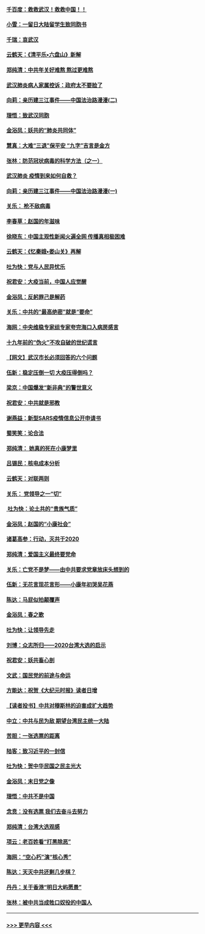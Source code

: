 #### [千百度：救救武汉！救救中国！！](../pages/nsc993/n11836145.md?t=02011155) 
#### [小雪：一留日大陆留学生致同胞书](../pages/nsc993/n11834624.md?t=02011155) 
#### [千瑞：哀武汉](../pages/nsc993/n11833647.md?t=02011155) 
#### [云鹤天：《清平乐▪六盘山》新解](../pages/nsc993/n11833611.md?t=02011155) 
#### [郑纯清：中共年关好难熬 熬过更难熬](../pages/nsc993/n11833489.md?t=02011155) 
#### [武汉肺炎病人家属控诉：政府太不要脸了](../pages/nsc993/n11833205.md?t=02011155) 
#### [向莉：亲历建三江事件——中国法治路漫漫(二)](../pages/nsc993/n11829102.md?t=02011155) 
#### [理悟：致武汉同胞](../pages/nsc993/n11831522.md?t=02011155) 
#### [金浴凤：妖共的“肺炎共同体”](../pages/nsc993/n11829448.md?t=02011155) 
#### [慧真：大难“三退”保平安 “九字”吉言是金方](../pages/nsc993/n11829501.md?t=02011155) 
#### [张林：防范冠状病毒的科学方法（之一）](../pages/nsc993/n11828618.md?t=02011155) 
#### [武汉肺炎 疫情到来如何自救？](../pages/nsc993/n11827632.md?t=02011155) 
#### [向莉：亲历建三江事件——中国法治路漫漫(一)](../pages/nsc993/n11827190.md?t=02011155) 
#### [关乐： 枪不敌病毒](../pages/nsc993/n11826746.md?t=02011155) 
#### [李春草：赵国的年滋味](../pages/nsc993/n11826321.md?t=02011155) 
#### [徐晓东：中国主观性新闻火遍全网 传播真相极困难](../pages/nsc993/n11826508.md?t=02011155) 
#### [云鹤天：《忆秦娥▪娄山关》再解](../pages/nsc993/n11824682.md?t=02011155) 
#### [吐为快：党与人民异忧乐](../pages/nsc993/n11824660.md?t=02011155) 
#### [祝君安：大疫当前，中国人应觉醒](../pages/nsc993/n11821946.md?t=02011155) 
#### [金浴凤：反躬罪己是解药](../pages/nsc993/n11820280.md?t=02011155) 
#### [关乐：中共的“最高绝密”就是“要命”](../pages/nsc993/n11816946.md?t=02011155) 
#### [海网：中央维稳专家组专家夸完海口入病房感言](../pages/nsc993/n11815138.md?t=02011155) 
#### [十九年前的“伪火”不攻自破的世纪谎言](../pages/nsc993/n11813238.md?t=02011155) 
#### [【网文】武汉市长必须回答的六个问题](../pages/nsc993/n11813848.md?t=02011155) 
#### [伍新：稳定压倒一切 大疫压得倒吗？](../pages/nsc993/n11812634.md?t=02011155) 
#### [梁京：中国爆发“新非典”的警世意义](../pages/nsc993/n11812554.md?t=02011155) 
#### [祝君安：中共就是邪教](../pages/nsc993/n11812431.md?t=02011155) 
#### [谢燕益：新型SARS疫情信息公开申请书](../pages/nsc993/n11808840.md?t=02011155) 
#### [蜀笑笑：论合法](../pages/nsc993/n11808064.md?t=02011155) 
#### [郑纯清： 她真的死在小康梦里](../pages/nsc993/n11806623.md?t=02011155) 
#### [吕锡民：核电成本分析](../pages/nsc993/n11806284.md?t=02011155) 
#### [云鹤天：对联两则](../pages/nsc993/n11805957.md?t=02011155) 
#### [关乐： 党领导之一“切”](../pages/nsc993/n11804505.md?t=02011155) 
#### [ 吐为快：论土共的“贵族气质”](../pages/nsc993/n11804490.md?t=02011155) 
#### [金浴凤：赵国的“小康社会”](../pages/nsc993/n11804452.md?t=02011155) 
#### [诸葛高参：行动，灭共于2020](../pages/nsc993/n11804120.md?t=02011155) 
#### [郑纯清：爱国主义最终要党命](../pages/nsc993/n11802197.md?t=02011155) 
#### [关乐：亡党不是梦——由中共要求党章放床头想到的](../pages/nsc993/n11802156.md?t=02011155) 
#### [伍新：无花言现花言形——小康年初哭吴花燕](../pages/nsc993/n11800044.md?t=02011155) 
#### [陈达：马屁似拍颠覆声](../pages/nsc993/n11800010.md?t=02011155) 
#### [金浴凤：春之歌](../pages/nsc993/n11797687.md?t=02011155) 
#### [吐为快：让领导先走](../pages/nsc993/n11797512.md?t=02011155) 
#### [刘博：众志所归——2020台湾大选的启示](../pages/nsc993/n11796878.md?t=02011155) 
#### [祝君安：妖共畜心剖](../pages/nsc993/n11794273.md?t=02011155) 
#### [文武：国民党的前途与命运](../pages/nsc993/n11794198.md?t=02011155) 
#### [方能达：祝贺《大纪元时报》读者日增](../pages/nsc993/n11793807.md?t=02011155) 
#### [【读者投书】中共对穆斯林的迫害成扩大趋势](../pages/nsc993/n11791371.md?t=02011155) 
#### [中立：中共与民为敌 期望台湾民主统一大陆](../pages/nsc993/n11790392.md?t=02011155) 
#### [苦胆：一张选票的距离](../pages/nsc993/n11788914.md?t=02011155) 
#### [陆客：致习近平的一封信](../pages/nsc993/n11788867.md?t=02011155) 
#### [吐为快：贺中华民国之民主光大](../pages/nsc993/n11788618.md?t=02011155) 
#### [金浴凤：末日党之像](../pages/nsc993/n11787475.md?t=02011155) 
#### [理悟：中共不是中国](../pages/nsc993/n11787463.md?t=02011155) 
#### [念贲：没有选票  我们去奋斗去努力](../pages/nsc993/n11787398.md?t=02011155) 
#### [郑纯清：台湾大选观感](../pages/nsc993/n11786210.md?t=02011155) 
#### [项云：老百姓看“打黑除恶”](../pages/nsc993/n11785398.md?t=02011155) 
#### [海网：“空心朽”演“核心秀”](../pages/nsc993/n11783874.md?t=02011155) 
#### [陈达：天灭中共还剩几步棋？](../pages/nsc993/n11783719.md?t=02011155) 
#### [丹丹：关于香港“明日大屿愿景”](../pages/nsc993/n11783273.md?t=02011155) 
#### [张林：被中共当成牲口奴役的中国人](../pages/nsc993/n11782397.md?t=02011155) 

----
#### [ >>> 更早内容 <<< ](../indexes/nsc993-earlier.md)
